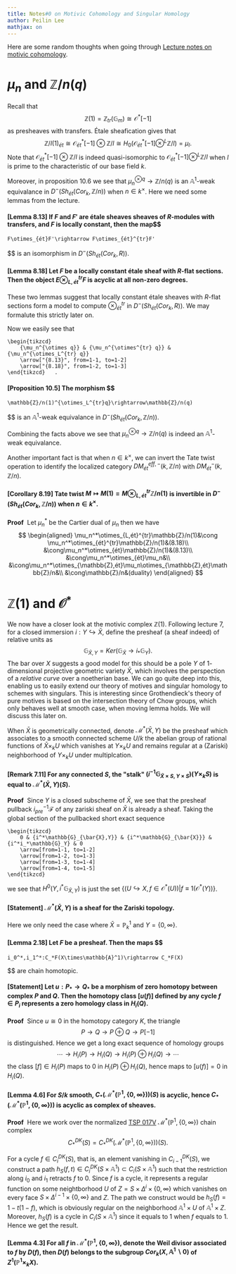 ```yaml
---
title: Notes#0 on Motivic Cohomology and Singular Homology
author: Peilin Lee
mathjax: on
---
```


Here are some random thoughts when going through [Lecture notes on motivic cohomology](/assets/LectureNotesOnMotivicCohomology.pdf). 


# $\mu_n$ and $\mathbb{Z}/n(q)$

Recall that $$
    \mathbb{Z}(1)=\mathbb{Z}_{tr}(\mathbb{G}_m)\cong\mathcal{O}^*[-1]
$$ as presheaves with transfers. Étale sheafication gives that $$
    \mathbb{Z}/l(1)_{ét}\cong\mathcal{O}_{ét}^*[-1]\otimes\mathbb{Z}/l\cong H_0(\mathcal{O}_{ét}^*[-1]\otimes^L\mathbb{Z}/l)=\mu_l.
$$ Note that $\mathcal{O}_{ét}^*[-1]\otimes\mathbb{Z}/l$ is indeed quasi-isomorphic to $\mathcal{O}_{ét}^*[-1]\otimes^L\mathbb{Z}/l$ when $l$ is prime to the characteristic of our base field $k$.

Moreover, in proposition 10.6 we see that $\mu_n^{\otimes q}\rightarrow\mathbb{Z}/n(q)$ is an $\mathbb{A}^1$-weak equivalance in $D^-(Sh_{ét}(Cor_k,\mathbb{Z}/n))$ when $n\in k^\times$. Here we need some lemmas from the lecture.

#### [Lemma 8.13] If $F$ and $F'$ are étale sheaves sheaves of $R$-modules with transfers, and $F$ is locally constant, then the map$$
    F\otimes_{ét}F'\rightarrow F\otimes_{ét}^{tr}F'
$$ is an isomorphism in $D^-(Sh_{ét}(Cor_k, R))$.

#### [Lemma 8.18] Let $F$ be a locally constant étale sheaf with $R$-flat sections. Then the object $E\otimes_{L,ét}^{tr}F$ is acyclic at all non-zero degrees.

These two lemmas suggest that locally constant étale sheaves with $R$-flat sections form a model to compute $\otimes_{ét}^{tr}$ in $D^-(Sh_{ét}(Cor_k, R))$. We may formalute this strictly later on.

Now we easily see that 
```rawlatex
\begin{tikzcd}
	{\mu_n^{\otimes q}} & {\mu_n^{\otimes^{tr} q}} & {\mu_n^{\otimes_L^{tr} q}}
	\arrow["{8.13}", from=1-1, to=1-2]
	\arrow["{8.18}", from=1-2, to=1-3]
\end{tikzcd}   .
```

#### [Proposition 10.5] The morphism $$
    \mathbb{Z}/n(1)^{\otimes_L^{tr}q}\rightarrow\mathbb{Z}/n(q)
$$ is an $\mathbb{A}^1$-weak equivalance in $D^-(Sh_{ét}(Cor_k,\mathbb{Z}/n))$.

Combining the facts above we see that $\mu_n^{\otimes q}\rightarrow\mathbb{Z}/n(q)$ is indeed an $\mathbb{A}^1$-weak equivalance.

Another important fact is that when $n\in k^\times$, we can invert the Tate twist operation to identify the localized category $DM_{ét}^{eff,-}(k,\mathbb{Z}/n)$ with $DM_{ét}^-(k,\mathbb{Z}/n)$.

#### [Corollary 8.19] Tate twist $M\mapsto M(1)=M\otimes_{L,ét}^{tr}\mathbb{Z}/n(1)$ is invertible in $D^-(Sh_{ét}(Cor_k,\mathbb{Z}/n))$ when $n\in k^\times$.

**Proof**&nbsp; Let $\mu_n^*$ be the Cartier dual of $\mu_n$ then we have $$
    \begin{aligned}
        \mu_n^*\otimes_{L,ét}^{tr}\mathbb{Z}/n(1)&\cong \mu_n^*\otimes_{ét}^{tr}\mathbb{Z}/n(1)&(8.18)\\
        &\cong\mu_n^*\otimes_{ét}\mathbb{Z}/n(1)&(8.13)\\
        &\cong\mu_n^*\otimes_{ét}\mu_n&\\
        &\cong\mu_n^*\otimes_{\mathbb{Z},ét}\mu_n\otimes_{\mathbb{Z},ét}\mathbb{Z}/n&\\
        &\cong\mathbb{Z}/n&(duality)
    \end{aligned}
$$

# $\mathbb{Z}(1)$ and $\mathcal{O}^*$ 

We now have a closer look at the motivic complex $\mathbb{Z}(1)$. Following lecture 7, for a closed immersion $i:Y\hookrightarrow\bar{X}$, define the presheaf (a sheaf indeed) of relative units as $$
    \mathbb{G}_{\bar{X},Y}=Ker(\mathbb{G}_\bar{X}\rightarrow i_*\mathbb{G}_Y).
$$ 
The bar over $X$ suggests a good model for this should be a pole $Y$ of $1$-dimensional projective geometric variety $\bar{X}$, which involves the perspection of a *relative curve* over a noetherian base. We can go quite deep into this, enabling us to easily extend our theory of motives and singular homology to schemes with singulars. This is interesting since Grothendieck's theory of pure motives is based on the intersection theory of Chow groups, which only behaves well at smooth case, when moving lemma holds. We will discuss this later on. 

When $\bar{X}$ is geometrically connected, denote $\mathcal{M}^*(\bar{X},Y)$ be the presheaf which associates to a smooth connected scheme $U/k$ the abelian group of rational functions of $\bar{X}\times_kU$ which vanishes at $Y\times_kU$ and remains regular at a (Zariski) neighborhood of $Y\times_kU$ under multiplcation.

#### [Remark 7.11] For any connected $S$, the "stalk" $(i^{-1}\mathbb{G}_{\bar{X}\times S,Y\times S})(Y\times_k S)$ is equal to $\mathcal{M}^*(\bar{X},Y)(S)$.
**Proof**&nbsp; Since $Y$ is a closed subscheme of $\bar{X}$, we see that the presheaf pullback $i_{pre}^{-1}\mathcal{F}$ of any zariski sheaf on $\bar{X}$ is already a sheaf. Taking the global section of the pullbacked short exact sequence
```rawlatex
\begin{tikzcd}
	0 & {i^*\mathbb{G}_{\bar{X},Y}} & {i^*\mathbb{G}_{\bar{X}}} & {i^*i_*\mathbb{G}_Y} & 0
	\arrow[from=1-1, to=1-2]
	\arrow[from=1-2, to=1-3]
	\arrow[from=1-3, to=1-4]
	\arrow[from=1-4, to=1-5]
\end{tikzcd}
```
we see that $H^0(Y,i^*\mathbb{G}_{\bar{X},Y})$ is just the set $\{(U\hookrightarrow X,f\in\mathcal{O}^*(U))|f\equiv 1 (\mathcal{O}^*(Y))\}$.

#### [Statement] $\mathcal{M}^*(\bar{X},Y)$ is a sheaf for the Zariski topology.

Here we only need the case where $\bar{X}=\mathbb{P}_k^1$ and $Y=\{0,\infty\}$.

#### [Lemma 2.18] Let $F$ be a presheaf. Then the maps $$
    i_0^*,i_1^*:C_*F(X\times\mathbb{A}^1)\rightarrow C_*F(X)
$$ are chain homotopic.

#### [Statement] Let $u:P_*\rightarrow Q_*$ be a morphism of zero homotopy between complex $P$ and $Q$. Then the homotopy class $[u(f)]$ defined by any cycle $f\in P_i$ represents a zero homology class in $H_i(Q)$.
**Proof**&nbsp; Since $u\cong 0$ in the homotopy category $K$, the triangle $$
    P\rightarrow Q\rightarrow P\oplus Q\rightarrow P[-1]
$$
is distinguished. Hence we get a long exact sequence of homology groups$$
    \cdots\rightarrow H_i(P)\rightarrow H_i(Q)\rightarrow H_i(P)\oplus H_i(Q)\rightarrow\cdots
$$
the class $[f]\in H_i(P)$ maps to 0 in $H_i(P)\oplus H_i(Q)$, hence maps to $[u(f)]=0$ in $H_i(Q)$.

#### [Lemma 4.6] For $S/k$ smooth, $C_*(\mathcal{M}^*(\mathbb{P}^1,\{0,\infty\}))(S)$ is acyclic, hence $C_*(\mathcal{M}^*(\mathbb{P}^1,\{0,\infty\}))$ is acyclic as complex of sheaves.
**Proof**&nbsp; Here we work over the normalized [TSP 017V](https://stacks.math.columbia.edu/tag/017V) $\mathcal{M}^*(\mathbb{P}^1,\{0,\infty\})$ chain complex $$
    C_*^{DK}(S)=C_*^{DK}(\mathcal{M}^*(\mathbb{P}^1,\{0,\infty\}))(S).
$$

For a cycle $f\in C_i^{DK}(S)$, that is, an element vanishing in $C_{i-1}^{DK}(S)$, we construct a path $h_S(f,t)\in C_i^{DK}(S\times\mathbb{A}^1)\subset C_i(S\times\mathbb{A}^1)$ such that the restriction along $i_0$ and $i_1$ retracts $f$ to $0$. Since $f$ is a cycle, it represents a regular function on some neightborhood $U$ of $Z=S\times\Delta^i\times\{0,\infty\}$ which vanishes on every face $S\times\Delta^{i-1}\times\{0,\infty\}$ and $Z$. The path we construct would be $h_S(f)=1-t(1-f)$, which is obviously regular on the neighborhood $\mathbb{A}^1\times U$ of $\mathbb{A}^1\times Z$. Moreover, $h_S(f)$ is a cycle in $C_i(S\times\mathbb{A}^1)$ since it equals to $1$ when $f$ equals to $1$. Hence we get the result. 

#### [Lemma 4.3] For all $f$ in $\mathcal{M}^*(\mathbb{P}^1,\{0,\infty\})$, denote the Weil divisor associated to $f$ by $D(f)$, then $D(f)$ belongs to the subgroup $Cor_k(X,\mathbb{A}^1\backslash 0)$ of $Z^1(\mathbb{P}^1\times_k X)$.


